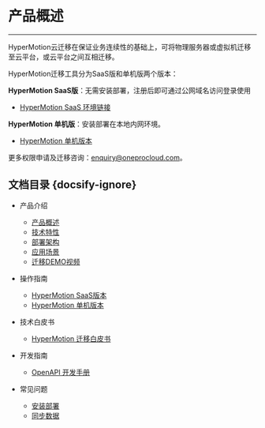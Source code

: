 # **产品概述**

---

HyperMotion云迁移在保证业务连续性的基础上，可将物理服务器或虚拟机迁移至云平台，或云平台之间互相迁移。<br/>

HyperMotion迁移工具分为SaaS版和单机版两个版本：<br/>

  **HyperMotion SaaS版**：无需安装部署，注册后即可通过公网域名访问登录使用<br/>
 - [HyperMotion SaaS 环境链接](https://hypermotion.oneprocloud.com)<br/>


  **HyperMotion 单机版**：安装部署在本地内网环境。<br/>
 - [HyperMotion 单机版本](standalone/standalone.md)

更多权限申请及迁移咨询：enquiry@oneprocloud.com。

## **文档目录** {docsify-ignore}


- 产品介绍
   - [产品概述](README.md)
   - [技术特性](techadv.md)
   - [部署架构](deparch.md)
   - [应用场景](scene.md)
   - [迁移DEMO视频](demo.md)

- 操作指南
   - [HyperMotion SaaS版本](saas/1.saas.md)
   - [HyperMotion 单机版本](standalone/standalone.md)

- 技术白皮书
   - [HyperMotion 迁移白皮书](whitepage/whitepage.md)

- 开发指南
   - [OpenAPI 开发手册](api/api.md)
 
- 常见问题
   - [安装部署](deploy-question.md)
   - [同步数据](sync-question.md)
